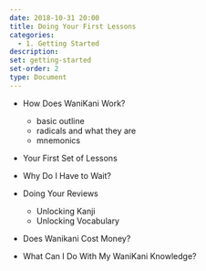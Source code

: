 ```yaml
---
date: 2018-10-31 20:00
title: Doing Your First Lessons
categories:
  - 1. Getting Started
description:
set: getting-started
set-order: 2
type: Document
---
```


* How Does WaniKani Work?
  - basic outline
  - radicals and what they are
  - mnemonics
* Your First Set of Lessons
* Why Do I Have to Wait?
* Doing Your Reviews
  - Unlocking Kanji
  - Unlocking Vocabulary
* Does Wanikani Cost Money?

* What Can I Do With My WaniKani Knowledge?
